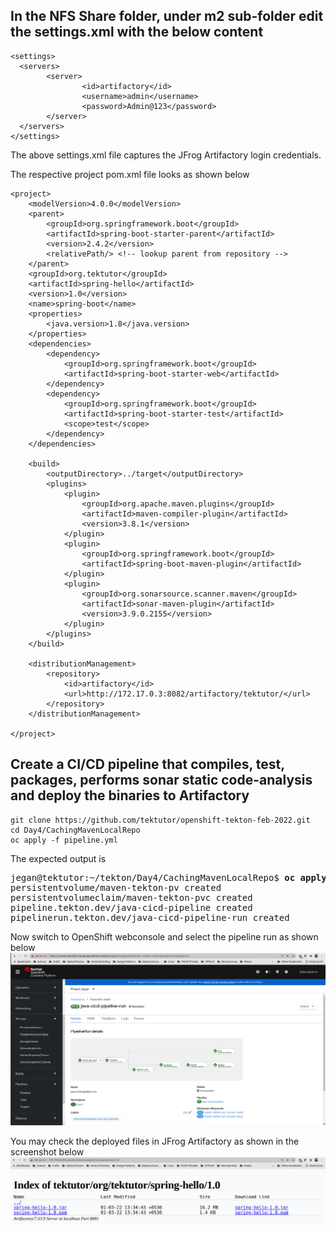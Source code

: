 ## In the NFS Share folder, under m2 sub-folder edit the settings.xml with the below content
```
<settings>
  <servers>
        <server>
                <id>artifactory</id>
                <username>admin</username>
                <password>Admin@123</password>
        </server>
  </servers>
</settings>
```
The above settings.xml file captures the JFrog Artifactory login credentials.

The respective project pom.xml file looks as shown below
```
<project>
	<modelVersion>4.0.0</modelVersion>
	<parent>
		<groupId>org.springframework.boot</groupId>
		<artifactId>spring-boot-starter-parent</artifactId>
		<version>2.4.2</version>
		<relativePath/> <!-- lookup parent from repository -->
	</parent>
	<groupId>org.tektutor</groupId>
	<artifactId>spring-hello</artifactId>
	<version>1.0</version>
	<name>spring-boot</name>
	<properties>
		<java.version>1.8</java.version>
	</properties>
	<dependencies>
		<dependency>
			<groupId>org.springframework.boot</groupId>
			<artifactId>spring-boot-starter-web</artifactId>
		</dependency>
		<dependency>
			<groupId>org.springframework.boot</groupId>
			<artifactId>spring-boot-starter-test</artifactId>
			<scope>test</scope>
		</dependency>
	</dependencies>

	<build>
		<outputDirectory>../target</outputDirectory>
		<plugins>
			<plugin>
				<groupId>org.apache.maven.plugins</groupId>
				<artifactId>maven-compiler-plugin</artifactId>
				<version>3.8.1</version>
			</plugin>
			<plugin>
				<groupId>org.springframework.boot</groupId>
				<artifactId>spring-boot-maven-plugin</artifactId>
			</plugin>
			<plugin>
				<groupId>org.sonarsource.scanner.maven</groupId>
				<artifactId>sonar-maven-plugin</artifactId>
				<version>3.9.0.2155</version>
			</plugin>
		</plugins>
	</build>
	
	<distributionManagement>
		<repository>
			<id>artifactory</id>
			<url>http://172.17.0.3:8082/artifactory/tektutor/</url>
		</repository>
	</distributionManagement>

</project>
```

## Create a CI/CD pipeline that compiles, test, packages, performs sonar static code-analysis and deploy the binaries to Artifactory
```
git clone https://github.com/tektutor/openshift-tekton-feb-2022.git
cd Day4/CachingMavenLocalRepo
oc apply -f pipeline.yml
```

The expected output is
<pre>
jegan@tektutor:~/tekton/Day4/CachingMavenLocalRepo$ <b>oc apply -f pipeline.yml</b>
persistentvolume/maven-tekton-pv created
persistentvolumeclaim/maven-tekton-pvc created
pipeline.tekton.dev/java-cicd-pipeline created
pipelinerun.tekton.dev/java-cicd-pipeline-run created
</pre>

Now switch to OpenShift webconsole and select the pipeline run as shown below
![Pipeline](pipeline.png)

You may check the deployed files in JFrog Artifactory as shown in the screenshot below
![deployed-files](deployed-files.png)
